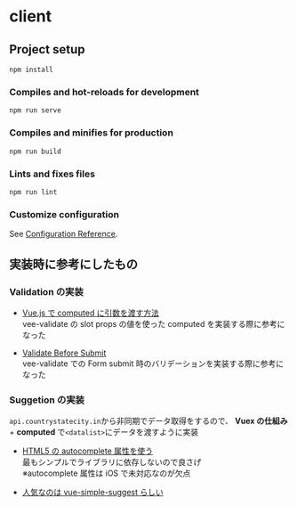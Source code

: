 # client

## Project setup

```
npm install
```

### Compiles and hot-reloads for development

```
npm run serve
```

### Compiles and minifies for production

```
npm run build
```

### Lints and fixes files

```
npm run lint
```

### Customize configuration

See [Configuration Reference](https://cli.vuejs.org/config/).

## 実装時に参考にしたもの

### Validation の実装

- [Vue.js で computed に引数を渡す方法](https://qiita.com/wataru65818460/items/f38898236512f654df4c)<br>vee-validate の slot props の値を使った computed を実装する際に参考になった

- [Validate Before Submit](https://vee-validate.logaretm.com/v3/guide/forms.html#validate-before-submit)<br>vee-validate での Form submit 時のバリデーションを実装する際に参考になった

### Suggetion の実装

`api.countrystatecity.in`から非同期でデータ取得をするので、 **Vuex の仕組み** + **computed** で`<datalist>`にデータを渡すように実装

- [HTML5 の autocomplete 属性を使う](https://www.sukerou.com/2019/05/vuejs3.html#toc_headline_1)<br>最もシンプルでライブラリに依存しないので良さげ<br>※autocomplete 属性は iOS で未対応なのが欠点

- [人気なのは vue-simple-suggest らしい](https://github.com/KazanExpress/vue-simple-suggest)
